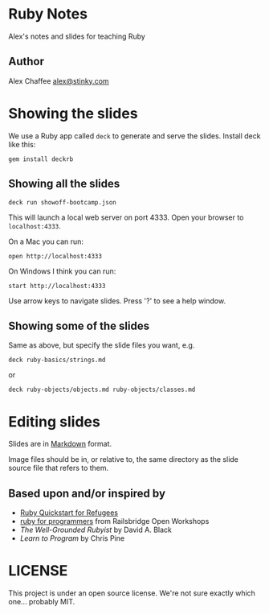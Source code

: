# Ruby Notes

Alex's notes and slides for teaching Ruby

## Author

Alex Chaffee <alex@stinky.com>

# Showing the slides

We use a Ruby app called `deck` to generate and serve the slides. Install deck like this:

    gem install deckrb

## Showing all the slides

    deck run showoff-bootcamp.json
    
This will launch a local web server on port 4333. Open your browser to `localhost:4333`. 

On a Mac you can run:

    open http://localhost:4333

On Windows I think you can run:

    start http://localhost:4333

Use arrow keys to navigate slides. Press '?' to see a help window.

## Showing some of the slides

Same as above, but specify the slide files you want, e.g.

    deck ruby-basics/strings.md

or 

    deck ruby-objects/objects.md ruby-objects/classes.md


# Editing slides

Slides are in [Markdown](http://daringfireball.net/projects/markdown/syntax) format.

Image files should be in, or relative to, the same directory as the slide source file that refers to them.

<!--
# Printing slides

Try this: first `gem install pdfkit`, then visit

    http://localhost:9090/pdf

but I make no guarantees!
-->

## Based upon and/or inspired by

* [Ruby Quickstart for Refugees](https://gist.github.com/190567)
* [ruby for programmers]() from Railsbridge Open Workshops
* _The Well-Grounded Rubyist_ by David A. Black
* _Learn to Program_ by Chris Pine

# LICENSE

This project is under an open source license. We're not sure exactly which one... probably MIT.
